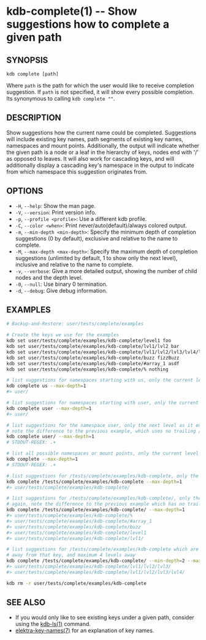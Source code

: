 kdb-complete(1) -- Show suggestions how to complete a given path
================================

## SYNOPSIS

`kdb complete [path]`

Where `path` is the path for which the user would like to receive completion suggestion.
If `path` is not specified, it will show every possible completion. Its synonymous
to calling `kdb complete ""`.

## DESCRIPTION

Show suggestions how the current name could be completed.
Suggestions will include existing key names, path segments of existing key names,
namespaces and mount points.
Additionally, the output will indicate whether the given path is a node or a leaf
in the hierarchy of keys, nodes end with '/' as opposed to leaves.
It will also work for cascading keys, and will additionally display a cascading
key's namespace in the output to indicate from which namespace this suggestion
originates from.

## OPTIONS

- `-H`, `--help`:
  Show the man page.
- `-V`, `--version`:
  Print version info.
- `-p`, `--profile <profile>`:
  Use a different kdb profile.
- `-C`, `--color <when>`:
  Print never/auto(default)/always colored output.
- `-m`, `--min-depth <min-depth>`:
  Specify the minimum depth of completion suggestions (0 by default), exclusive
  and relative to the name to complete.
- `-M`, `--max-depth <max-depth>`:
  Specify the maximum depth of completion suggestions (unlimited by default, 1
  to show only the next level), inclusive and relative to the name to complete.
- `-v`, `--verbose`:
  Give a more detailed output, showing the number of child nodes and the depth level.
- `-0`, `--null`:
  Use binary 0 termination.
- `-d`, `--debug`:
  Give debug information.

## EXAMPLES

```sh
# Backup-and-Restore: user/tests/complete/examples

# Create the keys we use for the examples
kdb set user/tests/complete/examples/kdb-complete/level1 foo
kdb set user/tests/complete/examples/kdb-complete/lvl1/lvl2 bar
kdb set user/tests/complete/examples/kdb-complete/lvl1/lvl2/lvl3/lvl4/lvl5 fizz
kdb set user/tests/complete/examples/kdb-complete/buzz fizzBuzz
kdb set user/tests/complete/examples/kdb-complete/#array_1 asdf
kdb set user/tests/complete/examples/kdb-complete/% nothing

# list suggestions for namespaces starting with us, only the current level
kdb complete us --max-depth=1
#> user/

# list suggestions for namespaces starting with user, only the current level
kdb complete user --max-depth=1
#> user/

# list suggestions for the namespace user, only the next level as it ends with /
# note the difference to the previous example, which uses no trailing /
kdb complete user/ --max-depth=1
# STDOUT-REGEX: .+

# list all possible namespaces or mount points, only the current level
kdb complete --max-depth=1
# STDOUT-REGEX: .+

# list suggestions for /tests/complete/examples/kdb-complete, only the current level
kdb complete /tests/complete/examples/kdb-complete --max-depth=1
#> user/tests/complete/examples/kdb-complete/

# list suggestions for /tests/complete/examples/kdb-complete/, only the next level
# again, note the difference to the previous example which has no trailing /
kdb complete /tests/complete/examples/kdb-complete/ --max-depth=1
#> user/tests/complete/examples/kdb-complete/%
#> user/tests/complete/examples/kdb-complete/#array_1
#> user/tests/complete/examples/kdb-complete/buzz
#> user/tests/complete/examples/kdb-complete/level1
#> user/tests/complete/examples/kdb-complete/lvl1/

# list suggestions for /tests/complete/examples/kdb-complete which are minimum 2 levels
# away from that key, and maximum 4 levels away
kdb complete /tests/complete/examples/kdb-complete/ --min-depth=2 --max-depth=4
#> user/tests/complete/examples/kdb-complete/lvl1/lvl2/lvl3/
#> user/tests/complete/examples/kdb-complete/lvl1/lvl2/lvl3/lvl4/

kdb rm -r user/tests/complete/examples/kdb-complete
```

## SEE ALSO

- If you would only like to see existing keys under a given path, consider using
  the [kdb-ls(1)](kdb-ls.md) command.
- [elektra-key-names(7)](elektra-key-names.md) for an explanation of key names.
